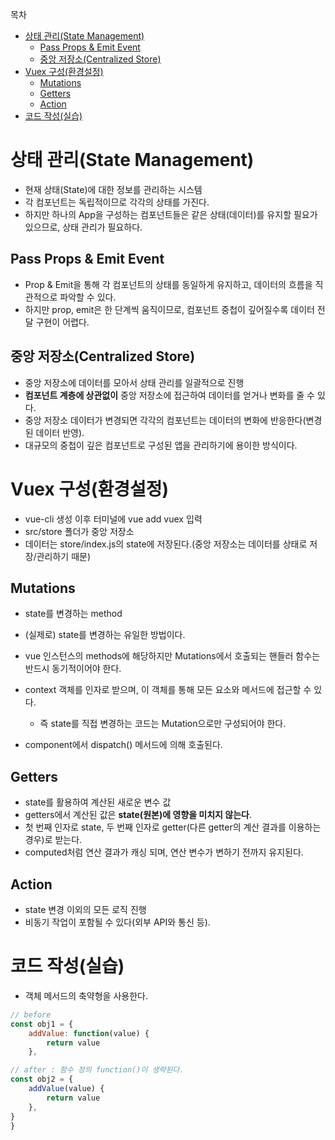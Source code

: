 목차

- [상태 관리(State Management)](#상태-관리state-management)
  - [Pass Props & Emit Event](#pass-props--emit-event)
  - [중앙 저장소(Centralized Store)](#중앙-저장소centralized-store)
- [Vuex 구성(환경설정)](#vuex-구성환경설정)
  - [Mutations](#mutations)
  - [Getters](#getters)
  - [Action](#action)
- [코드 작성(실습)](#코드-작성실습)

# 상태 관리(State Management)

- 현재 상태(State)에 대한 정보를 관리하는 시스템
- 각 컴포넌트는 독립적이므로 각각의 상태를 가진다.
- 하지만 하나의 App을 구성하는 컴포넌트들은 같은 상태(데이터)를 유지할 필요가 있으므로, 상태 관리가 필요하다.

## Pass Props & Emit Event

- Prop & Emit을 통해 각 컴포넌트의 상태를 동일하게 유지하고, 데이터의 흐름을 직관적으로 파악할 수 있다.
- 하지만 prop, emit은 한 단계씩 움직이므로, 컴포넌트 중첩이 깊어질수록 데이터 전달 구현이 어렵다.

## 중앙 저장소(Centralized Store)

- 중앙 저장소에 데이터를 모아서 상태 관리를 일괄적으로 진행
- **컴포넌트 계층에 상관없이** 중앙 저장소에 접근하여 데이터를 얻거나 변화를 줄 수 있다.
- 중앙 저장소 데이터가 변경되면 각각의 컴포넌트는 데이터의 변화에 반응한다(변경된 데이터 반영).
- 대규모의 중첩이 깊은 컴포넌트로 구성된 앱을 관리하기에 용이한 방식이다.

# Vuex 구성(환경설정)

- vue-cli 생성 이후 터미널에 vue add vuex 입력
- src/store 폴더가 중앙 저장소
- 데이터는 store/index.js의 state에 저장된다.(중앙 저장소는 데이터를 상태로 저장/관리하기 때문)

## Mutations

- state를 변경하는 method
- (실제로) state를 변경하는 유일한 방법이다.
- vue 인스턴스의 methods에 해당하지만 Mutations에서 호출되는 핸들러 함수는 반드시 동기적이어야 한다.
- context 객체를 인자로 받으며, 이 객체를 통해 모든 요소와 메서드에 접근할 수 있다.
  - 즉 state를 직접 변경하는 코드는 Mutation으로만 구성되어야 한다.

- component에서 dispatch() 메서드에 의해 호출된다.

## Getters

- state를 활용하여 계산된 새로운 변수 값
- getters에서 계산된 값은 **state(원본)에 영향을 미치지 않는다**.
- 첫 번째 인자로 state, 두 번째 인자로 getter(다른 getter의 계산 결과를 이용하는 경우)로 받는다.
- computed처럼 연산 결과가 캐싱 되며, 연산 변수가 변하기 전까지 유지된다.

## Action

- state 변경 이외의 모든 로직 진행
- 비동기 작업이 포함될 수 있다(외부 API와 통신 등).

# 코드 작성(실습)

- 객체 메서드의 축약형을 사용한다.

```js
// before
const obj1 = {
    addValue: function(value) {
        return value
    },

// after : 함수 정의 function()이 생략된다.
const obj2 = {
    addValue(value) {
        return value
    },
}
}
```